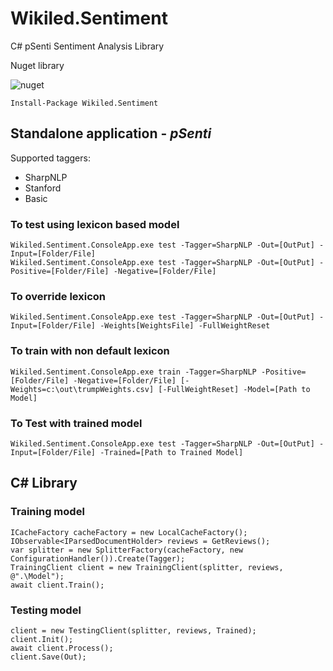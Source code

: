 # Wikiled.Sentiment
C# pSenti Sentiment Analysis Library

Nuget library

![nuget](https://img.shields.io/nuget/v/Wikiled.Sentiment.Analysis.svg)

```
Install-Package Wikiled.Sentiment
```

## Standalone application - *pSenti*

Supported taggers:
- SharpNLP
- Stanford
- Basic

### To test using lexicon based model 
```
Wikiled.Sentiment.ConsoleApp.exe test -Tagger=SharpNLP -Out=[OutPut] -Input=[Folder/File]
Wikiled.Sentiment.ConsoleApp.exe test -Tagger=SharpNLP -Out=[OutPut] -Positive=[Folder/File] -Negative=[Folder/File]
```

### To override lexicon
```
Wikiled.Sentiment.ConsoleApp.exe test -Tagger=SharpNLP -Out=[OutPut] -Input=[Folder/File] -Weights[WeightsFile] -FullWeightReset
```

### To train with non default lexicon
```
Wikiled.Sentiment.ConsoleApp.exe train -Tagger=SharpNLP -Positive=[Folder/File] -Negative=[Folder/File] [-Weights=c:\out\trumpWeights.csv] [-FullWeightReset] -Model=[Path to Model]
```

### To Test with trained model
```
Wikiled.Sentiment.ConsoleApp.exe test -Tagger=SharpNLP -Out=[OutPut] -Input=[Folder/File] -Trained=[Path to Trained Model]
```

## C# Library 

### Training model

```
ICacheFactory cacheFactory = new LocalCacheFactory();
IObservable<IParsedDocumentHolder> reviews = GetReviews();
var splitter = new SplitterFactory(cacheFactory, new ConfigurationHandler()).Create(Tagger);
TrainingClient client = new TrainingClient(splitter, reviews, @".\Model");
await client.Train();
```

### Testing model

```
client = new TestingClient(splitter, reviews, Trained);
client.Init();
await client.Process();
client.Save(Out);
```